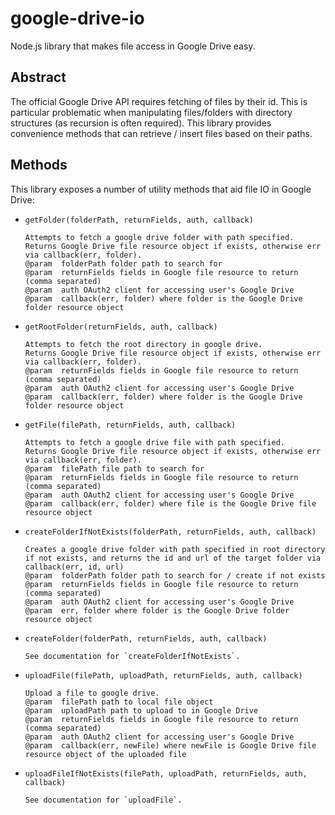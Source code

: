# google-drive-io

Node.js library that makes file access in Google Drive easy.

## Abstract
The official Google Drive API requires fetching of files by their id.  This is particular problematic when manipulating files/folders with directory structures (as recursion is often required).  This library provides convenience methods that can retrieve / insert files based on their paths.

## Methods

This library exposes a number of utility methods that aid file IO in Google Drive:

* `getFolder(folderPath, returnFields, auth, callback)`
   
   ```
   Attempts to fetch a google drive folder with path specified.
   Returns Google Drive file resource object if exists, otherwise err via callback(err, folder).
   @param  folderPath folder path to search for
   @param  returnFields fields in Google file resource to return (comma separated)
   @param  auth OAuth2 client for accessing user's Google Drive
   @param  callback(err, folder) where folder is the Google Drive folder resource object
   ```

* `getRootFolder(returnFields, auth, callback)`

   ```
   Attempts to fetch the root directory in google drive.
   Returns Google Drive file resource object if exists, otherwise err via callback(err, folder).
   @param  returnFields fields in Google file resource to return (comma separated)
   @param  auth OAuth2 client for accessing user's Google Drive
   @param  callback(err, folder) where folder is the Google Drive folder resource object
   ```

* `getFile(filePath, returnFields, auth, callback)`

   ```
   Attempts to fetch a google drive file with path specified.
   Returns Google Drive file resource object if exists, otherwise err via callback(err, folder).
   @param  filePath file path to search for
   @param  returnFields fields in Google file resource to return (comma separated)
   @param  auth OAuth2 client for accessing user's Google Drive
   @param  callback(err, folder) where file is the Google Drive file resource object
   ```

* `createFolderIfNotExists(folderPath, returnFields, auth, callback)`

   ```
   Creates a google drive folder with path specified in root directory if not exists, and returns the id and url of the target folder via callback(err, id, url) 
   @param  folderPath folder path to search for / create if not exists
   @param  returnFields fields in Google file resource to return (comma separated)
   @param  auth OAuth2 client for accessing user's Google Drive
   @param  err, folder where folder is the Google Drive folder resource object
   ```

* `createFolder(folderPath, returnFields, auth, callback)`

   ```
   See documentation for `createFolderIfNotExists`.
   ```

* `uploadFile(filePath, uploadPath, returnFields, auth, callback)`

   ```
   Upload a file to google drive.
   @param  filePath path to local file object
   @param  uploadPath path to upload to in Google Drive
   @param  returnFields fields in Google file resource to return (comma separated)
   @param  auth OAuth2 client for accessing user's Google Drive
   @param  callback(err, newFile) where newFile is Google Drive file resource object of the uploaded file
   ```

* `uploadFileIfNotExists(filePath, uploadPath, returnFields, auth, callback)`

   ```
   See documentation for `uploadFile`.

   ```